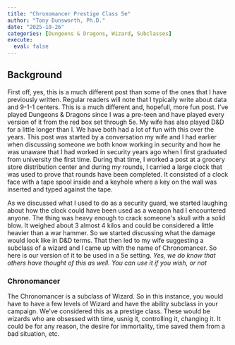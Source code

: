 ```yaml
---
title: "Chronomancer Prestige Class 5e"
author: "Tony Dunsworth, Ph.D."
date: "2025-10-26"
categories: [Dungeons & Dragons, Wizard, Subclasses]
execute: 
  eval: false
---
```


## Background

First off, yes, this is a much different post than some of the ones that I have previously written. Regular readers will note that I typically write about data and 9-1-1 centers. This is a much different and, hopefull, more fun post. I've played Dungeons & Dragons since I was a pre-teen and have played every version of it from the red box set through 5e. My wife has also played D&D for a little longer than I. We have both had a lot of fun with this over the years. This post was started by a conversation my wife and I had earlier when discussing someone we both know working in security and how he was unaware that I had worked in security years ago when I first graduated from university the first time. During that time, I worked a post at a grocery store distribution center and during my rounds, I carried a large clock that was used to prove that rounds have been completed. It consisted of a clock face with a tape spool inside and a keyhole where a key on the wall was inserted and typed against the tape. 

As we discussed what I used to do as a security guard, we started laughing about how the clock could have been used as a weapon had I encountered anyone. The thing was heavy enough to crack someone's skull with a solid blow. It weighed about 3 almost 4 kilos and could be considered a little heavier than a war hammer. So we started discussing what the damage would look like in D&D terms. That then led to my wife suggesting a subclass of a wizard and I came up with the name of Chronomancer. So here is our version of it to be used in a 5e setting. *Yes, we do know that others have thought of this as well. You can use it if you wish, or not*

### Chronomancer

The Chronomancer is a subclass of Wizard. So in this instance, you would have to have a few levels of Wizard and have the ability subclass in your campaign. We've considered this as a prestige class. These would be wizards who are obsessed with time, usnig it, controlling it, changing it. It could be for any reason, the desire for immortality, time saved them from a bad situation, etc. 